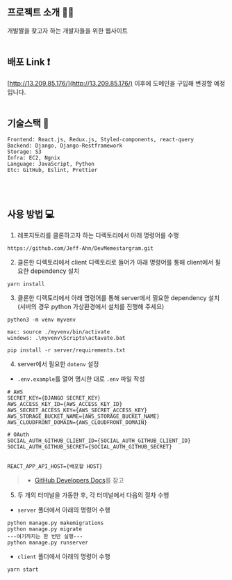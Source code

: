 ## 프로젝트 소개 :ok_woman:
개발짤을 찾고자 하는 개발자들을 위한 웹사이트
<br><br>
## 배포 Link :exclamation:
[http://13.209.85.176/](http://13.209.85.176/) 이후에 도메인을 구입해 변경할 예정입니다.
<br><br>
## 기술스택 :hammer:
```
Frontend: React.js, Redux.js, Styled-components, react-query
Backend: Django, Django-Restframework
Storage: S3
Infra: EC2, Ngnix
Language: JavaScript, Python
Etc: GitHub, Eslint, Prettier
```
<br><br>
## 사용 방법 :computer:
1. 레포지토리를 클론하고자 하는 디렉토리에서 아래 명령어를 수행
```
https://github.com/Jeff-Ahn/DevMemestargram.git
```
2. 클론한 디렉토리에서 client 디렉토리로 들어가 아래 명령어를 통해 client에서 필요한 dependency 설치
```
yarn install
```
3. 클론한 디렉토리에서 아래 명령어를 통해 server에서 필요한 dependency 설치
(서버의 경우 python 가상환경에서 설치를 진행해 주세요)
```
python3 -m venv myvenv

mac: source ./myvenv/bin/activate
windows: .\myvenv\Scripts\actavate.bat

pip install -r server/requirements.txt
```
4. server에서 필요한 `dotenv` 설정
* `.env.example`를 열어 명시한 대로 `.env` 파일 작성
```
# AWS
SECRET_KEY={DJANGO SECRET_KEY}
AWS_ACCESS_KEY_ID={AWS_ACCESS_KEY_ID}
AWS_SECRET_ACCESS_KEY={AWS_SECRET_ACCESS_KEY}
AWS_STORAGE_BUCKET_NAME={AWS_STORAGE_BUCKET_NAME}
AWS_CLOUDFRONT_DOMAIN={AWS_CLOUDFRONT_DOMAIN}

# OAuth
SOCIAL_AUTH_GITHUB_CLIENT_ID={SOCIAL_AUTH_GITHUB_CLIENT_ID}
SOCIAL_AUTH_GITHUB_SECRET={SOCIAL_AUTH_GITHUB_SECRET}


REACT_APP_API_HOST={배포할 HOST}
```
> - [GitHub Developers Docs](https://docs.github.com/en/developers/apps/building-oauth-apps)를 참고
5. 두 개의 터미널을 가동한 후, 각 터미널에서 다음의 절차 수행
* `server` 폴더에서 아래의 명령어 수행
```
python manage.py makemigrations
python manage.py migrate   
---여기까지는 한 번만 실행---
python manage.py runserver
```
* `client` 폴더에서 아래의 명령어 수행
```
yarn start
```
